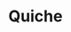 ---
layout: recette
categories: [recettes]
hidden: true
lang: fr
title: Quiche
type: sel
recettes:
  Jambon Champignons:
    ingredients:
      - nom: pâte brisée 
        qte: 1
      - nom: oeufs 
        qte: 5
      - nom: oignon
        qte: 1
      - nom: jambon
        qte: 4
        unite: tranches
      - nom: crème liquide
        qte: 15
        unite: cL
      - nom: lait
        qte: 15
        unite: cL
      - nom: champignons
        qte: 200
        unite: gr
      - nom: fromage rapé
        qte: 200
        unite: gr
      - nom: muscade
        qte: à souhait
    etapes:
      - label: "Ingrédients à cuire"
        details:
        - Faire revenir les oignons
        - Ajouter les champignons
        - Réserver
      - label: "Préparation"
        details:
          - Dans un saladier, battre les oeufs
          - Y ajouter la crème, le lait, le jambon et le fromage rapé
          - Mélanger
          - Saler, poivrer, ajouter la muscade rapée
          - Étaler la pâte brisée dans le moule et la piquer
          - Répartir les ingrédients sur la pâte
          - Verser le mélange liquide
  Bacon Brocoli Chèvre:
    ingredients:
      - nom: pâte brisée 
        qte: 1
      - nom: oeufs 
        qte: 5
      - nom: bacon
        qte: 3
        unite: tranches
      - nom: crème liquide
        qte: 15
        unite: cL
      - nom: lait
        qte: 15
        unite: cL
      - nom: brocoli
        qte: 1
        unite: petit
      - nom: fromage rapé
        qte: 50
        unite: gr
      - nom: chèvre
        qte: 100
        unite: gr
    etapes:
      - label: "Ingrédients à cuire"
        details:
        - Détailler le brocoli
        - Le faire cuire 10 minutes dans de l'eau bouillante & salée
        - Réserver
        - Couper le bacon en lamelles
        - Le faire cuire dans une poêle
        - Réserver
      - label: "Préparation"
        details:
          - Dans un saladier, battre les oeufs
          - Y ajouter la crème, le lait, le jambon et le fromage rapé
          - Mélanger
          - Saler et poivrer
          - Étaler la pâte brisée dans le moule et la piquer
          - Répartir les ingrédients sur la pâte
          - Verser le mélange liquide
preconditions:
  - Le lait et les oeufs doivent être à température ambiante
  - Préchauffer le four à 180°C
cuissonMinutes: 40
cuisson: 
  - Cuire 40 minutes à 180°C
---